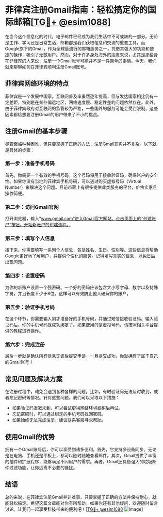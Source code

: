 # 菲律宾注册Gmail指南：轻松搞定你的国际邮箱[[TG💪+ @esim1088](https://t.me/s/esim1088)]

在当今这个信息化的时代，电子邮件已经成为我们生活中不可或缺的一部分。无论是工作、学习还是日常生活，邮箱都是我们获取信息和交流的重要工具。而Google旗下的Gmail，作为全球最流行的邮箱服务之一，凭借其强大的功能和便捷的操作，吸引了无数用户。然而，对于许多身处海外的朋友来说，尤其是那些身在菲律宾的人来说，注册一个Gmail账号可能并不是一件简单的事情。今天，我们就来聊聊如何在菲律宾顺利注册Gmail账号。

## 菲律宾网络环境的特点

菲律宾是一个发展中国家，互联网普及率虽然逐年提高，但与发达国家相比仍有一定差距。特别是在某些偏远地区，网络速度慢、稳定性差的问题依然存在。此外，由于菲律宾政府对互联网的监管较为严格，一些国外的服务可能会受到限制。这些因素都给想要注册Gmail的用户带来了不小的挑战。

## 注册Gmail的基本步骤

尽管面临种种困难，但只要掌握了正确的方法，注册Gmail其实并不复杂。以下就是具体的步骤：

### 第一步：准备手机号码

首先，你需要一个有效的手机号码。这个号码将用于接收验证码，确保账户的安全性。如果你没有当地的菲律宾手机号码，可以通过购买虚拟号码（Virtual Number）来解决这个问题。目前市面上有很多提供此类服务的平台，价格实惠且操作简便。

### 第二步：访问Gmail官网

打开浏览器，输入“www.gmail.com”进入Gmail官方网站。点击页面上的“创建账户”按钮，开始新账户的创建流程。

### 第三步：填写个人信息

接下来，你需要填写一系列个人信息，包括姓名、生日、性别等。这些信息将帮助Google更好地了解用户，并提供个性化的服务。记得填写真实的信息，以免日后出现问题。

### 第四步：设置密码

为你的新账户设置一个强密码。一个好的密码应该包含大小写字母、数字以及特殊字符，并且长度不少于8位。这样可以有效防止他人破解你的账户。

### 第五步：验证手机号码

在这个环节，你需要输入刚才准备好的手机号码，并通过短信接收验证码。输入验证码后，你的手机号码就成功绑定了。如果使用的是虚拟号码，请按照相关平台提供的教程进行操作。

### 第六步：完成注册

最后一步就是确认所有信息无误后提交申请。一旦提交成功，你就拥有了属于自己的Gmail账号！

## 常见问题及解决方案

在注册过程中，难免会遇到各种各样的问题。比如，有时验证码无法及时收到，或者忘记密码等情况。针对这些问题，我们可以采取以下措施：

- 如果验证码迟迟未到，可以尝试更换网络环境或稍后再试。
- 忘记密码时，可以通过绑定的手机号码找回密码。
- 如果始终无法完成注册，建议联系客服寻求帮助。

## 使用Gmail的优势

拥有一个Gmail账号后，你可以享受到诸多便利。首先，它支持多设备同步，无论是在电脑、手机还是平板上，都可以随时随地查看邮件。其次，Gmail提供了丰富的插件和扩展程序，能够满足不同用户的需求。再者，Gmail还具备强大的垃圾邮件过滤功能，让你远离不必要的骚扰。

## 结语

总的来说，在菲律宾注册Gmail并非难事，只要掌握了正确的方法并保持耐心，就能轻松搞定。希望这篇文章能对你有所帮助。如果你还有其他疑问，欢迎随时留言讨论。让我们一起享受科技带来的便利吧！[[TG💪+ @esim1088](https://t.me/s/esim1088) ![Image](https://i.postimg.cc/4NQfJmqS/Snipaste-2025-05-13-00-14-12.png)]
